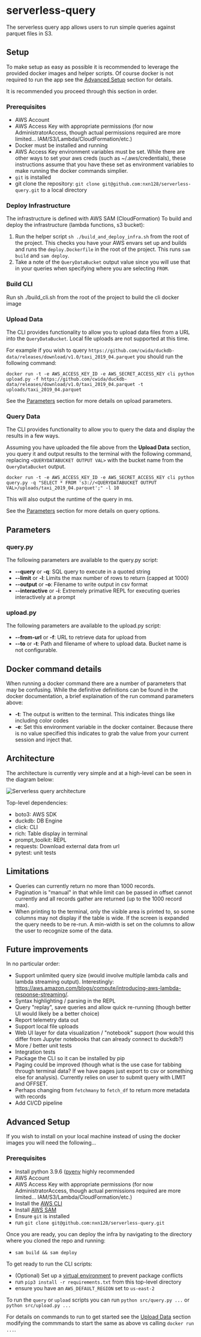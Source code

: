 # serverless-query

The serverless query app allows users to run simple queries against parquet files in S3.

## Setup
To make setup as easy as possible it is recommended to leverage
the provided docker images and helper scripts. Of course docker is not
required to run the app see the [Advanced Setup](#advanced-setup) section
for details.

It is recommended you proceed through this section in order.

### Prerequisites
* AWS Account
* AWS Access Key with appropriate permissions (for now AdministratorAccess,
  though actual permissions required are more limited... IAM/S3/Lambda/CloudFormation/etc.)
* Docker must be installed and running
* AWS Access Key environment variables must be set.
  While there are other ways to set your aws creds (such as ~/.aws/credentials),
  these instructions assume that you have these set as environment variables
  to make running the docker commands simplier.
* `git` is installed
* git clone the repository: `git clone git@github.com:nxn128/serverless-query.git` to a local directory

### Deploy Infrastructure
The infrastructure is defined with AWS SAM (CloudFormation)
To build and deploy the infrastructure (lambda functions, s3 bucket):
1. Run the helper script `sh ./build_and_deploy_infra.sh` from the root of the project.
   This checks you have your AWS envars set up and builds and runs the `deploy.Dockerfile`
   in the root of the project. This runs `sam build` and `sam deploy`.
1. Take a note of the `QueryDataBucket` output value since you will use that in your queries
   when specifying where you are selecting `FROM`.

### Build CLI
Run sh ./build_cli.sh from the root of the project to build the cli docker image

### Upload Data
The CLI provides functionality to allow you to upload data files from a URL into the `QueryDataBucket`. Local file uploads are not supported at this time.

For example if you wish to query `https://github.com/cwida/duckdb-data/releases/download/v1.0/taxi_2019_04.parquet` you should run the following command:

`docker run -t -e AWS_ACCESS_KEY_ID -e AWS_SECRET_ACCESS_KEY cli python upload.py -f https://github.com/cwida/duckdb-data/releases/download/v1.0/taxi_2019_04.parquet -t uploads/taxi_2019_04.parquet`

See the [Parameters](#parameters) section for more details on upload parameters.

### Query Data
The CLI provides functionality to allow you to query the data and display the results in a few ways.

Assuming you have uploaded the file above from the **Upload Data** section,
you query it and output results to the terminal with the following command,
replacing `<QUERYDATABUCKET OUTPUT VAL>` with the bucket name from the `QueryDataBucket` output.

`docker run -t -e AWS_ACCESS_KEY_ID -e AWS_SECRET_ACCESS_KEY cli python query.py -q "SELECT * FROM 's3://<QUERYDATABUCKET OUTPUT VAL>/uploads/taxi_2019_04.parquet';" -l 10`

This will also output the runtime of the query in ms.

See the [Parameters](#parameters) section for more details on query options.

## Parameters
### query.py
The following parameters are available to the query.py script:
* **--query** or **-q**: SQL query to execute in a quoted string
* **--limit** or **-l**: Limits the max number of rows to return (capped at 1000)
* **--output** or **-o**: Filename to write output in csv format
* **--interactive** or **-i**: Extremely primative REPL for executing queries interactively at a prompt

### upload.py
The following parameters are available to the upload.py script:
* **--from-url** or **-f**: URL to retrieve data for upload from
* **--to** or **-t**: Path and filename of where to upload data.
  Bucket name is not configurable.

## Docker command details
When running a docker command there are a number of parameters that may be
confusing. While the definitive definitions can be found in the docker
documentation, a brief explaination of the run command parameters above:

* **-t**: The output is written to the terminal. This indicates things like
  including color codes
* **-e**: Set this environment variable in the docker container. Because there
  is no value specified this indicates to grab the value from your current session
  and inject that.

## Architecture
The architecture is currently very simple and at a high-level
can be seen in the diagram below:

![Serverless query architecture](./query.png?raw=true "Serverless query architecture")

Top-level dependencies:

* boto3: AWS SDK
* duckdb: DB Engine
* click: CLI
* rich: Table display in terminal
* prompt_toolkit: REPL
* requests: Download external data from url
* pytest: unit tests

## Limitations
* Queries can currently return no more than 1000 records.
* Pagination is "manual" in that while limit can be passed in
  offset cannot currently and all records gather are returned
  (up to the 1000 record max).
* When printing to the terminal, only the visible area is printed to,
  so some columns may not display if the table is wide. If the screen
  is expanded the query needs to be re-run. A min-width is set on the columns
  to allow the user to recognize some of the data.


## Future improvements
In no particular order:

* Support unlimited query size (would involve multiple lambda calls and lambda streaming output). Interestingly: https://aws.amazon.com/blogs/compute/introducing-aws-lambda-response-streaming/.
* Syntax highlighting / parsing in the REPL
* Query "replay", save queries and allow quick re-running (though better UI would likely be a better choice)
* Report telemetry data out
* Support local file uploads
* Web UI layer for data visualization / "notebook" support (how would this differ from Jupyter notebooks that can already connect to duckdb?)
* More / better unit tests
* Integration tests
* Package the CLI so it can be installed by pip
* Paging could be improved (though what is the use case for tabbing through terminal data? If we have pages just export to csv or something else for analysis). Currently relies on user to submit query with LIMIT and OFFSET.
* Perhaps changing from `fetchmany` to `fetch_df` to return more metadata with records
* Add CI/CD pipeline


## Advanced Setup
If you wish to install on your local machine instead of using the docker images you will need the following...

### Prerequisites
* Install python 3.9.6 ([pyenv](https://github.com/pyenv/pyenv) highly recommended
* AWS Account
* AWS Access Key with appropriate permissions (for now AdministratorAccess,
  though actual permissions required are more limited... IAM/S3/Lambda/CloudFormation/etc.)
* Install the [AWS CLI](https://aws.amazon.com/cli/)
* Install [AWS SAM](https://aws.amazon.com/serverless/sam/)
* Ensure `git` is installed
* run `git clone git@github.com:nxn128/serverless-query.git`

Once you are ready, you can deploy the infra by navigating to the directory where you
cloned the repo and running:
* `sam build && sam deploy`

To get ready to run the CLI scripts:
* (Optional) Set up a [virtual environment](https://docs.python.org/3/library/venv.html)
   to prevent package conflicts
* run `pip3 install -r requirements.txt` from this top-level directory
* ensure you have an `AWS_DEFAULT_REGION` set to `us-east-2`

To run the `query` or `upload` scripts you can run `python src/query.py ...` or `python src/upload.py ...`

For details on commands to run to get started see the [Upload Data](upload-data) section
modifying the commmands to start the same as above vs calling `docker run ...`.
